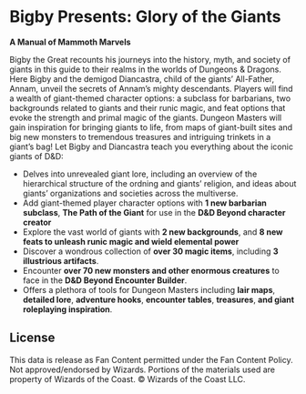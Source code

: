 # Bigby Presents: Glory of the Giants

**A Manual of Mammoth Marvels**

Bigby the Great recounts his journeys into the history, myth, and society of giants in this guide to their realms in the worlds of Dungeons & Dragons. Here Bigby and the demigod Diancastra, child of the giants’ All-Father, Annam, unveil the secrets of Annam’s mighty descendants. Players will find a wealth of giant-themed character options: a subclass for barbarians, two backgrounds related to giants and their runic magic, and feat options that evoke the strength and primal magic of the giants. Dungeon Masters will gain inspiration for bringing giants to life, from maps of giant-built sites and big new monsters to tremendous treasures and intriguing trinkets in a giant’s bag! Let Bigby and Diancastra teach you everything about the iconic giants of D&D:

- Delves into unrevealed giant lore, including an overview of the hierarchical structure of the ordning and giants’ religion, and ideas about giants’ organizations and societies across the multiverse.
- Add giant-themed player character options with **1 new barbarian subclass**, **The Path of the Giant** for use in the **D&D Beyond character creator**
- Explore the vast world of giants with **2 new backgrounds**, and **8 new feats to unleash runic magic and wield elemental power**
- Discover a wondrous collection of **over 30 magic items**, including **3 illustrious artifacts**.
- Encounter **over 70 new monsters and other enormous creatures** to face in the **D&D Beyond Encounter Builder**.
- Offers a plethora of tools for Dungeon Masters including **lair maps**, **detailed lore**, **adventure hooks**, **encounter tables**, **treasures**, **and giant roleplaying inspiration**.


## License

This data is release as Fan Content permitted under the Fan Content Policy. Not approved/endorsed by Wizards. Portions of the materials used are property of Wizards of the Coast. © Wizards of the Coast LLC.
